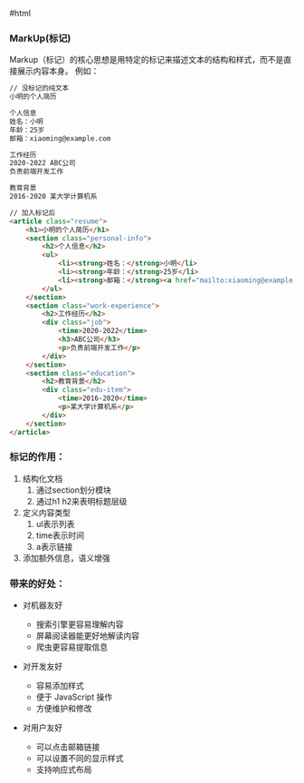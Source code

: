 #html
### MarkUp(标记)

Markup（标记）的核心思想是用特定的标记来描述文本的结构和样式，而不是直接展示内容本身。
例如：
```html
// 没标记的纯文本
小明的个人简历

个人信息
姓名：小明
年龄：25岁
邮箱：xiaoming@example.com

工作经历
2020-2022 ABC公司
负责前端开发工作

教育背景
2016-2020 某大学计算机系

// 加入标记后
<article class="resume">
    <h1>小明的个人简历</h1>
    <section class="personal-info">
        <h2>个人信息</h2>
        <ul>
            <li><strong>姓名：</strong>小明</li>
            <li><strong>年龄：</strong>25岁</li>
            <li><strong>邮箱：</strong><a href="mailto:xiaoming@example.com">xiaoming@example.com</a></li>
        </ul>
    </section>
    <section class="work-experience">
        <h2>工作经历</h2>
        <div class="job">
            <time>2020-2022</time>
            <h3>ABC公司</h3>
            <p>负责前端开发工作</p>
        </div>
    </section>
    <section class="education">
        <h2>教育背景</h2>
        <div class="edu-item">
            <time>2016-2020</time>
            <p>某大学计算机系</p>
        </div>
    </section>
</article>
```

### 标记的作用：
1. 结构化文档
	1. 通过section划分模块
	2. 通过h1 h2来表明标题层级
2. 定义内容类型
	1. ul表示列表
	2. time表示时间
	3. a表示链接
3. 添加额外信息，语义增强
	 
### 带来的好处：

- 对机器友好
	- 搜索引擎更容易理解内容
	- 屏幕阅读器能更好地解读内容
	- 爬虫更容易提取信息

- 对开发友好
	- 容易添加样式
	- 便于 JavaScript 操作
	- 方便维护和修改

- 对用户友好
	- 可以点击邮箱链接
	- 可以设置不同的显示样式
	- 支持响应式布局
